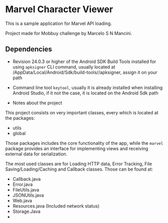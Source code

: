 # Marvel Character Viewer

This is a sample application for Marvel API loading.

Project made for Mobbuy challenge by Marcelo S N Mancini.

## Dependencies

- Revision 24.0.3 or higher of the Android SDK Build Tools installed for using `apksigner` CLI command, usually
located at <User>/AppData/Local/Android/Sdk/build-tools/<version>/apksigner, assign it on your path
- Command line tool `keytool`, usually it is already installed when installing Android Studio, if it not the case,
it is located on the Android Sdk path

- Notes about the project

This project consists on very important classes, every which is located at the packages:

- utils
- global

Those packages includes the core functionality of the app, while the `marvel` package provides an interface for
implementing views and receiving external data for serialization.

The most used classes are for Loading HTTP data, Error Tracking, File Saving/Loading/Caching and Callback classes. Those can be found at:

- Callback.java
- Error.java
- FileUtils.java
- JSONUtils.java
- Web.java
- Resources.java (Included network status)
- Storage.Java
- 